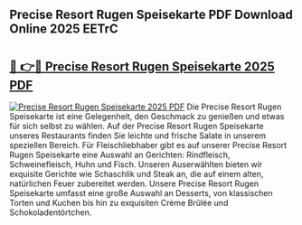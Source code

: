 ## Precise Resort Rugen Speisekarte PDF Download Online 2025 EETrC

# <h2><a href="http://gc6j91.nevu.top/?p=Precise+Resort+Rugen+Speisekarte">🔗 👉🔴 Precise Resort Rugen Speisekarte 2025 PDF</a></h2>

[![Precise Resort Rugen Speisekarte 2025 PDF](https://i.imgur.com/dBaPXMq.png)](http://gc6j91.nevu.top/?p=Precise+Resort+Rugen+Speisekarte)
Die Precise Resort Rugen Speisekarte ist eine Gelegenheit, den Geschmack zu genießen und etwas für sich selbst zu wählen. Auf der Precise Resort Rugen Speisekarte unseres Restaurants finden Sie leichte und frische Salate in unserem speziellen Bereich. Für Fleischliebhaber gibt es auf unserer Precise Resort Rugen Speisekarte eine Auswahl an Gerichten: Rindfleisch, Schweinefleisch, Huhn und Fisch. Unseren Auserwählten bieten wir exquisite Gerichte wie Schaschlik und Steak an, die auf einem alten, natürlichen Feuer zubereitet werden. Unsere Precise Resort Rugen Speisekarte umfasst eine große Auswahl an Desserts, von klassischen Torten und Kuchen bis hin zu exquisiten Crème Brûlée und Schokoladentörtchen.
